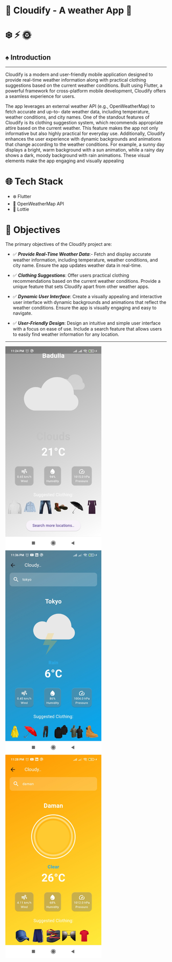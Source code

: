  # &#128640; **Cloudify** - A weather App :dizzy:

# :snowflake:  :zap:   :sun_with_face:


## :spades: Introduction
---

Cloudify is a modern and user-friendly mobile application designed to provide real-time weather
information along with practical clothing suggestions based on the current weather conditions.
Built using Flutter, a powerful framework for cross-platform mobile development, Cloudify offers
a seamless experience for users.

The app leverages an external weather API (e.g., OpenWeatherMap) to fetch accurate and up-to-
date weather data, including temperature, weather conditions, and city names. One of the standout
features of Cloudify is its clothing suggestion system, which recommends appropriate attire based
on the current weather. This feature makes the app not only informative but also highly practical
for everyday use.
Additionally, Cloudify enhances the user experience with dynamic backgrounds and animations
that change according to the weather conditions. For example, a sunny day displays a bright, warm
background with a sun animation, while a rainy day shows a dark, moody background with rain
animations. These visual elements make the app engaging and visually appealing



#  :globe_with_meridians: Tech Stack


-  :snowflake: Flutter
-  :link: OpenWeatherMap API
-  :crown: Lottie

# :football: Objectives
The primary objectives of the Cloudify project are:

- :white_check_mark: ***Provide Real-Time Weather Data***:-
 Fetch and display accurate weather information, including temperature, weather
conditions, and city name.
 Ensure the app updates weather data in real-time.

 - :white_check_mark: ***Clothing Suggestions***:
 Offer users practical clothing recommendations based on the current weather
conditions.
 Provide a unique feature that sets Cloudify apart from other weather apps.
- :white_check_mark: ***Dynamic User Interface***:
 Create a visually appealing and interactive user interface with dynamic
backgrounds and animations that reflect the weather conditions.
 Ensure the app is visually engaging and easy to navigate.
- :white_check_mark: ***User-Friendly Design***:
 Design an intuitive and simple user interface with a focus on ease of use.
 Include a search feature that allows users to easily find weather information for any
location.


---

<div style="align-items:center; justify-content: center; gap: 15px;">
  <img src="assets/Screenshot_2025-03-18-23-24-06-203_com.example.cloudy.jpg" width="300">
  <img src="assets/Screenshot_2025-03-18-23-36-49-202_com.example.cloudy.jpg" width="300">
  <img src="assets/Screenshot_2025-03-18-23-28-44-975_com.example.cloudy.jpg" width="300">
</div>
